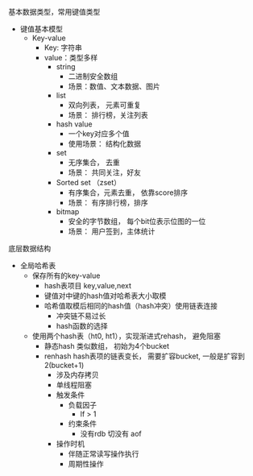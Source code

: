基本数据类型，常用键值类型

* 键值基本模型
  * Key-value
    * Key: 字符串
    * value：类型多样
      * string
        * 二进制安全数组
        * 场景：数值、文本数据、图片
      * list
        * 双向列表， 元素可重复
        * 场景： 排行榜，关注列表
      * hash value
        * 一个key对应多个值
        * 使用场景： 结构化数据
      * set
        * 无序集合， 去重
        * 场景： 共同关注，好友
      * Sorted set  （zset） 
        * 有序集合，元素去重， 依靠score排序
        * 场景： 有序排行榜，排序
      * bitmap
        * 安全的字节数组， 每个bit位表示位图的一位
        * 场景： 用户签到，主体统计



底层数据结构

* 全局哈希表
  * 保存所有的key-value
    * hash表项目 key,value,next
    * 键值对中键的hash值对哈希表大小取模
    * 哈希值取模后相同的hash值（hash冲突）使用链表连接
      * 冲突链不易过长
      * hash函数的选择
  * 使用两个hash表（ht0, ht1），实现渐进式rehash， 避免阻塞
    * 静态hash 类似数组， 初始为4个bucket
    * renhash hash表项的链表变长， 需要扩容bucket, 一般是扩容到2(bucket+1)
      * 涉及内存拷贝
      * 单线程阻塞
      * 触发条件
        * 负载因子
          * lf > 1
        * 约束条件
          * 没有rdb 切没有 aof
      * 操作时机
        * 伴随正常读写操作执行
        * 周期性操作





